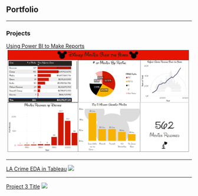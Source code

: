 ## Portfolio

---

### Projects

[Using Power BI to Make Reports](/pdf/Disney_Movies.pdf)
<img src="images/Power_Bi_Thumbnail.png?raw=true"/>

---
[LA Crime EDA in Tableau](https://public.tableau.com/app/profile/stanley.lam7652/viz/LACrimeEDA/Sheet4?publish=yes)
<img src="images/Tableau_Thumbnail.jpg?raw=true"/>

---
[Project 3 Title](http://example.com/)
<img src="images/dummy_thumbnail.jpg?raw=true"/>
